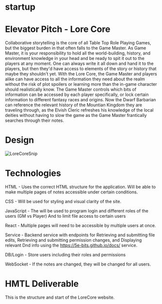 # startup

# Elevator Pitch - Lore Core
Collaborative storytelling is the core of all Table Top Role Playing Games, but the biggest burden in that often falls to the Game Master. As Game Master, it is your responsibility to hold all the world-building, history, and environment knowledge in your head and be ready to spit it out to the players at any moment. One can always write it all down and hand it to the players, but then they'd have access to elements of the story or history that maybe they shouldn't yet. With the Lore Core, the Game Master and players alike can have access to all the information they need about the realm without the risk of plot spoilers or learning more than the in-game character should realistically know. The Game Master controls which bits of information can be accessed by each player specifically, or lock certain information to different fantasy races and origins. Now the Dwarf Barbarian can reference the relevant history of the Mountian Kingdom they are traveling through, as the Elvish Cleric refreshes his knowledge of the local deities without having to slow the game as the Game Master frantically searches through their notes. 

# Design
![LoreCoreSnip](https://github.com/user-attachments/assets/e174c4bd-d5d8-4d7a-8799-84c6ca78f981)

# Technologies 
HTML - Uses the correct HTML structure for the application. Will be able to make multiple pages of notes accessible under certain conditions.

CSS - Will be used for styling and visual clarity of the site.

JavaScript - The will be used to program login and different roles of the users (GM vs Player) And to limit file access to certain users

React - Multiple pages will need to be accessible by multiple users at once. 

Service - Backend service with endpoints for Retrieving and submitting file edits, Retrieving and submitting permission changes, and Displaying relevant Dnd info using the https://5e-bits.github.io/docs/ service.

DB/Login - Store users including their roles and permissions 

WebSocket - If the notes are changed, they will be changed for all users. 

# HMTL Deliverable

This is the structure and start of the LoreCore website.
